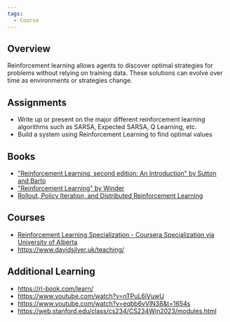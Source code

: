 ```yaml
---
tags:
  - Course
---
```

## Overview
Reinforcement learning allows agents to discover optimal strategies for problems without relying on training data. These solutions can evolve over time as environments or strategies change.
## Assignments

- Write up or present on the major different reinforcement learning algorithms such as SARSA, Expected SARSA, Q Learning, etc.
- Build a system using Reinforcement Learning to find optimal values

## Books
- ["Reinforcement Learning, second edition: An Introduction" by Sutton and Barto](http://incompleteideas.net/book/the-book-2nd.html)
- ["Reinforcement Learning" by Winder](https://rl-book.com/)
- [Rollout, Policy Iteration, and Distributed Reinforcement Learning](https://web.mit.edu/dimitrib/www/dpchapter.html)

## Courses
- [Reinforcement Learning Specialization - Coursera Specialization via University of Alberta](https://www.coursera.org/specializations/reinforcement-learning)
- https://www.davidsilver.uk/teaching/
## Additional Learning
- https://rl-book.com/learn/
- https://www.youtube.com/watch?v=nTPuL6iVuwU
- https://www.youtube.com/watch?v=eqbb6vVlN38&t=1654s
- https://web.stanford.edu/class/cs234/CS234Win2023/modules.html